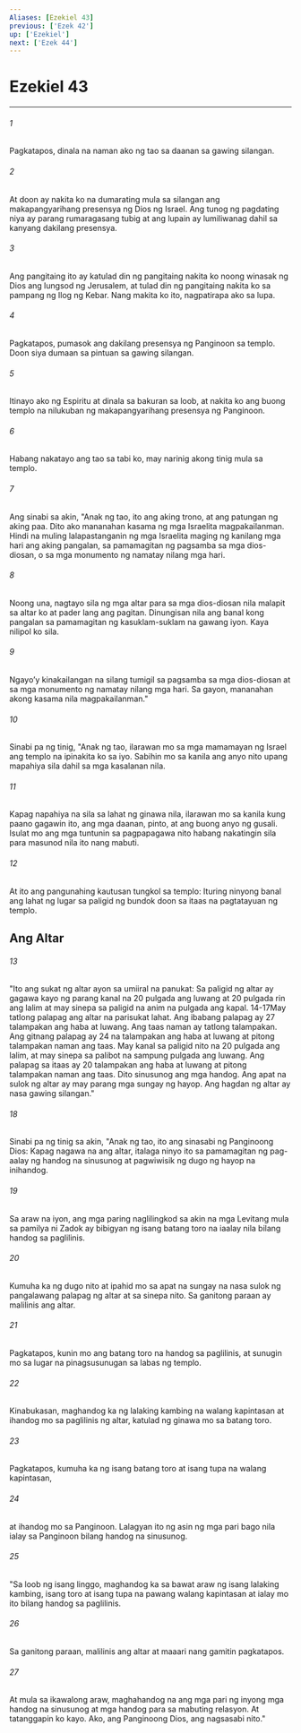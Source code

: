```yaml
---
Aliases: [Ezekiel 43]
previous: ['Ezek 42']
up: ['Ezekiel']
next: ['Ezek 44']
---
```

# Ezekiel 43

***


###### 1 


Pagkatapos, dinala na naman ako ng tao sa daanan sa gawing silangan. 


###### 2 


At doon ay nakita ko na dumarating mula sa silangan ang makapangyarihang presensya ng Dios ng Israel. Ang tunog ng pagdating niya ay parang rumaragasang tubig at ang lupain ay lumiliwanag dahil sa kanyang dakilang presensya. 


###### 3 


Ang pangitaing ito ay katulad din ng pangitaing nakita ko noong winasak ng Dios ang lungsod ng Jerusalem, at tulad din ng pangitaing nakita ko sa pampang ng Ilog ng Kebar. Nang makita ko ito, nagpatirapa ako sa lupa. 


###### 4 


Pagkatapos, pumasok ang dakilang presensya ng Panginoon sa templo. Doon siya dumaan sa pintuan sa gawing silangan. 


###### 5 


Itinayo ako ng Espiritu at dinala sa bakuran sa loob, at nakita ko ang buong templo na nilukuban ng makapangyarihang presensya ng Panginoon. 


###### 6 


Habang nakatayo ang tao sa tabi ko, may narinig akong tinig mula sa templo. 


###### 7 


Ang sinabi sa akin, "Anak ng tao, ito ang aking trono, at ang patungan ng aking paa. Dito ako mananahan kasama ng mga Israelita magpakailanman. Hindi na muling lalapastanganin ng mga Israelita maging ng kanilang mga hari ang aking pangalan, sa pamamagitan ng pagsamba sa mga dios-diosan, o sa mga monumento ng namatay nilang mga hari. 


###### 8 


Noong una, nagtayo sila ng mga altar para sa mga dios-diosan nila malapit sa altar ko at pader lang ang pagitan. Dinungisan nila ang banal kong pangalan sa pamamagitan ng kasuklam-suklam na gawang iyon. Kaya nilipol ko sila. 


###### 9 


Ngayoʼy kinakailangan na silang tumigil sa pagsamba sa mga dios-diosan at sa mga monumento ng namatay nilang mga hari. Sa gayon, mananahan akong kasama nila magpakailanman." 


###### 10 


Sinabi pa ng tinig, "Anak ng tao, ilarawan mo sa mga mamamayan ng Israel ang templo na ipinakita ko sa iyo. Sabihin mo sa kanila ang anyo nito upang mapahiya sila dahil sa mga kasalanan nila. 


###### 11 


Kapag napahiya na sila sa lahat ng ginawa nila, ilarawan mo sa kanila kung paano gagawin ito, ang mga daanan, pinto, at ang buong anyo ng gusali. Isulat mo ang mga tuntunin sa pagpapagawa nito habang nakatingin sila para masunod nila ito nang mabuti. 


###### 12 


At ito ang pangunahing kautusan tungkol sa templo: Ituring ninyong banal ang lahat ng lugar sa paligid ng bundok doon sa itaas na pagtatayuan ng templo.

## Ang Altar 


###### 13 


"Ito ang sukat ng altar ayon sa umiiral na panukat: Sa paligid ng altar ay gagawa kayo ng parang kanal na 20 pulgada ang luwang at 20 pulgada rin ang lalim at may sinepa sa paligid na anim na pulgada ang kapal. 14-17May tatlong palapag ang altar na parisukat lahat. Ang ibabang palapag ay 27 talampakan ang haba at luwang. Ang taas naman ay tatlong talampakan. Ang gitnang palapag ay 24 na talampakan ang haba at luwang at pitong talampakan naman ang taas. May kanal sa paligid nito na 20 pulgada ang lalim, at may sinepa sa palibot na sampung pulgada ang luwang. Ang palapag sa itaas ay 20 talampakan ang haba at luwang at pitong talampakan naman ang taas. Dito sinusunog ang mga handog. Ang apat na sulok ng altar ay may parang mga sungay ng hayop. Ang hagdan ng altar ay nasa gawing silangan." 


###### 18 


Sinabi pa ng tinig sa akin, "Anak ng tao, ito ang sinasabi ng Panginoong Dios: Kapag nagawa na ang altar, italaga ninyo ito sa pamamagitan ng pag-aalay ng handog na sinusunog at pagwiwisik ng dugo ng hayop na inihandog. 


###### 19 


Sa araw na iyon, ang mga paring naglilingkod sa akin na mga Levitang mula sa pamilya ni Zadok ay bibigyan ng isang batang toro na iaalay nila bilang handog sa paglilinis. 


###### 20 


Kumuha ka ng dugo nito at ipahid mo sa apat na sungay na nasa sulok ng pangalawang palapag ng altar at sa sinepa nito. Sa ganitong paraan ay malilinis ang altar. 


###### 21 


Pagkatapos, kunin mo ang batang toro na handog sa paglilinis, at sunugin mo sa lugar na pinagsusunugan sa labas ng templo. 


###### 22 


Kinabukasan, maghandog ka ng lalaking kambing na walang kapintasan at ihandog mo sa paglilinis ng altar, katulad ng ginawa mo sa batang toro. 


###### 23 


Pagkatapos, kumuha ka ng isang batang toro at isang tupa na walang kapintasan, 


###### 24 


at ihandog mo sa Panginoon. Lalagyan ito ng asin ng mga pari bago nila ialay sa Panginoon bilang handog na sinusunog. 


###### 25 


"Sa loob ng isang linggo, maghandog ka sa bawat araw ng isang lalaking kambing, isang toro at isang tupa na pawang walang kapintasan at ialay mo ito bilang handog sa paglilinis. 


###### 26 


Sa ganitong paraan, malilinis ang altar at maaari nang gamitin pagkatapos. 


###### 27 


At mula sa ikawalong araw, maghahandog na ang mga pari ng inyong mga handog na sinusunog at mga handog para sa mabuting relasyon. At tatanggapin ko kayo. Ako, ang Panginoong Dios, ang nagsasabi nito."

